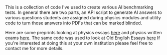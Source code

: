 This is a collection of code I've used to create various AI benchmarking tests. In general there are two parts, an API script to generate AI answers to various questions students are assigned during physics modules and utility code to turn those answers into PDFs that can be marked blinded. 

Here are some preprints looking at physics essays [here](https://arxiv.org/abs/2403.05458) and physics written exams [here](https://arxiv.org/abs/2306.15609). The same code was used to look at Old English Essays [here](https://doi.org/10.21203/rs.3.rs-3483059/v1) If you're interested at doing this at your own institution please feel free to contact me for more details.
